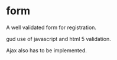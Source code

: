 # form

A well validated form for registration.

gud use of javascript and html 5 validation.

Ajax also has to be implemented.
